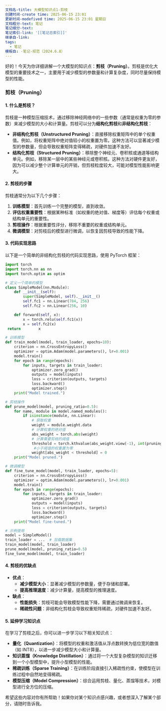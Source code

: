 ```yaml
---
文档名-title: 大模型知识点1-剪枝
创建时间-create time: 2025-06-15 23:01
更新时间-modefived time: 2025-06-15 23:01 星期日
文档粗分-text: 笔记
笔记细分-text: 
笔记索引-link: '[[笔记总索引]]'
继承自-link: 
tags:
  - 笔记
模板自: -笔记-规范（2024.6.8）
---
```


好的！今天为你详细讲解一个大模型的知识点：**剪枝（Pruning）**。剪枝是优化大模型的重要技术之一，主要用于减少模型的参数量和计算复杂度，同时尽量保持模型的性能。

### 剪枝（Pruning）

#### 1. **什么是剪枝？**
剪枝是一种模型压缩技术，通过移除神经网络中的一些参数（通常是权重为零的参数）来减少模型的大小和计算量。剪枝可以分为**结构化剪枝**和**非结构化剪枝**：

- **非结构化剪枝（Unstructured Pruning）**：直接移除权重矩阵中的单个权重值。例如，将权重矩阵中绝对值较小的权重置为零。这种方法可以显著减少模型的参数量，但会导致权重矩阵变得稀疏，对硬件加速不友好。
- **结构化剪枝（Structured Pruning）**：移除整个神经元、卷积核或通道等结构单元。例如，移除某一层中的某些神经元或卷积核。这种方法对硬件更友好，因为可以减少整个计算单元的开销，但剪枝粒度较大，可能对模型性能影响更大。

#### 2. **剪枝的步骤**
剪枝通常分为以下几个步骤：

1. **训练模型**：首先训练一个完整的模型，直到收敛。
2. **评估权重重要性**：根据某种标准（如权重的绝对值、梯度等）评估每个权重或结构单元的重要性。
3. **剪枝操作**：根据重要性评分，移除不重要的权重或结构单元。
4. **微调模型**：对剪枝后的模型进行微调，以恢复因剪枝导致的性能下降。

#### 3. **代码实现思路**
以下是一个简单的非结构化剪枝的代码实现思路，使用 PyTorch 框架：

```python
import torch
import torch.nn as nn
import torch.optim as optim

# 定义一个简单的模型
class SimpleModel(nn.Module):
    def __init__(self):
        super(SimpleModel, self).__init__()
        self.fc1 = nn.Linear(784, 256)
        self.fc2 = nn.Linear(256, 10)

    def forward(self, x):
        x = torch.relu(self.fc1(x))
        x = self.fc2(x)
 return        x

# 训练模型
def train_model(model, train_loader, epochs=10):
    criterion = nn.CrossEntropyLoss()
    optimizer = optim.Adam(model.parameters(), lr=0.001)
    model.train()
    for epoch in range(epochs):
        for inputs, targets in train_loader:
            optimizer.zero_grad()
            outputs = model(inputs)
            loss = criterion(outputs, targets)
            loss.backward()
            optimizer.step()
    print("Model trained.")

# 剪枝操作
def prune_model(model, pruning_ratio=0.5):
    for name, module in model.named_modules():
        if isinstance(module, nn.Linear):
            # 获取权重
            weight = module.weight.data
            # 计算权重的绝对值
            abs_weight = torch.abs(weight)
            # 计算需要剪枝的阈值
            threshold = torch.kthvalue(abs_weight.view(-1), int(pruning_ratio * abs_weight.numel()))[0]
             #小于阈值的权重置为零
            weight[abs_weight < threshold] = 0
    print("Model pruned.")

# 微调模型
def fine_tune_model(model, train_loader, epochs=5):
    criterion = nn.CrossEntropyLoss()
    optimizer = optim.Adam(model.parameters(), lr=0.001)
    model.train()
    for epoch in range(epochs):
        for inputs, targets in train_loader:
            optimizer.zero_grad()
            outputs = model(inputs)
            loss = criterion(outputs, targets)
            loss.backward()
            optimizer.step()
    print("Model fine-tuned.")

# 示例使用
model = SimpleModel()
train_loader = ...  # 加载数据集
train_model(model, train_loader)
prune_model(model, pruning_ratio=0.5)
fine_tune_model(model, train_loader)
```

#### 4. **剪枝的优缺点**
- **优点**：
  - **减少模型大小**：显著减少模型的参数量，便于存储和部署。
  - **提高推理速度**：减少计算量，提高模型的推理速度。
- **缺点**：
  - **性能损失**：剪枝可能会导致模型性能下降，需要通过微调来恢复。
  - **稀疏性问题**：非结构化剪枝会导致权重矩阵稀疏，对硬件加速不友好。

#### 5. **延伸学习知识点**
在学习了剪枝之后，你可以进一步学习以下相关知识点：
- **量化（Quantization）**：将模型的权重和激活值从浮点数转换为低位宽的数值（如 INT8），以进一步减少模型大小和计算量。
- **知识蒸馏（Knowledge Distillation）**：通过将一个大型复杂模型的知识迁移到一个小型模型中，提升小型模型的性能。
- **稀疏训练（Sparse Training）**：在训练阶段直接引入稀疏性约束，使模型在训练过程中自然地变得稀疏。
- **模型压缩（Model Compression）**：综合运用剪枝、量化、蒸馏等技术，对模型进行全方位的压缩。

希望这些内容对你有所帮助！如果你对某个知识点感兴趣，或者想深入了解某个部分，请随时告诉我。